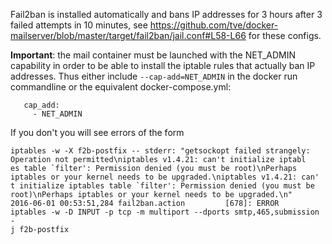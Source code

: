 Fail2ban is installed automatically and bans IP addresses for 3 hours after 3 failed attempts in 10 minutes, see https://github.com/tve/docker-mailserver/blob/master/target/fail2ban/jail.conf#L58-L66 for these configs.

__Important__: the mail container must be launched with the NET_ADMIN capability in order to be able to install the iptable rules that actually ban IP addresses. Thus either include `--cap-add=NET_ADMIN` in the docker run commandline or the equivalent docker-compose.yml:
```
   cap_add:
     - NET_ADMIN
```
If you don't you will see errors of the form
```
iptables -w -X f2b-postfix -- stderr: "getsockopt failed strangely: Operation not permitted\niptables v1.4.21: can't initialize iptabl
es table `filter': Permission denied (you must be root)\nPerhaps iptables or your kernel needs to be upgraded.\niptables v1.4.21: can'
t initialize iptables table `filter': Permission denied (you must be root)\nPerhaps iptables or your kernel needs to be upgraded.\n"
2016-06-01 00:53:51,284 fail2ban.action         [678]: ERROR   iptables -w -D INPUT -p tcp -m multiport --dports smtp,465,submission -
j f2b-postfix
```